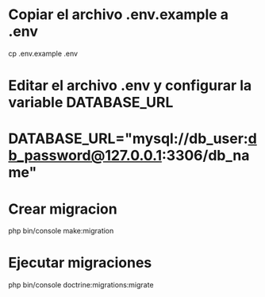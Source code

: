 # Copiar el archivo .env.example a .env
cp .env.example .env

# Editar el archivo .env y configurar la variable DATABASE_URL
# DATABASE_URL="mysql://db_user:db_password@127.0.0.1:3306/db_name"

# Crear migracion 
php bin/console make:migration

# Ejecutar migraciones 
php bin/console doctrine:migrations:migrate